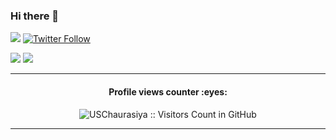 ### Hi there 👋

<!--
**USChaurasiya/USChaurasiya** is a ✨ _special_ ✨ repository because its `README.md` (this file) appears on your GitHub profile.

Here are some ideas to get you started:

- 🔭 I’m currently working on ...
- 🌱 I’m currently learning ...
- 👯 I’m looking to collaborate on ...
- 🤔 I’m looking for help with ...
- 💬 Ask me about ...
- 📫 How to reach me: ...
- 😄 Pronouns: ...
- ⚡ Fun fact: ...
-->

<p>
  <a href='https://www.linkedin.com/in/umashankar-chaurasiya-a431595a' target='_blank'><img src='https://img.shields.io/badge/LinkedIn-0077B5?style=for-the-badge&logo=linkedin&logoColor=white'/></a>
  <a href='https://twitter.com/Uma_94' target='_blank'><img alt="Twitter Follow" src="https://img.shields.io/twitter/follow/Uma_94?color=%231c9cea&label=FOLLOW%20ME&logo=twitter&logoColor=%23fff&style=for-the-badge"></a>
</p>

<p/>
  <img src='https://github-profile-summary-cards.vercel.app/api/cards/stats?username=USChaurasiya&theme=github_dark' />
  <img src="https://github-readme-stats.vercel.app/api/top-langs/?username=USChaurasiya&langs_count=8&hide=python&layout=compact&theme=dark" />
</p>


<hr>
<h4 align="center">Profile views counter :eyes:</h4>
<p align="center"><img src="https://profile-counter.glitch.me/{USChaurasiya}/count.svg" alt="USChaurasiya :: Visitors Count in GitHub" /></p>
<hr>
